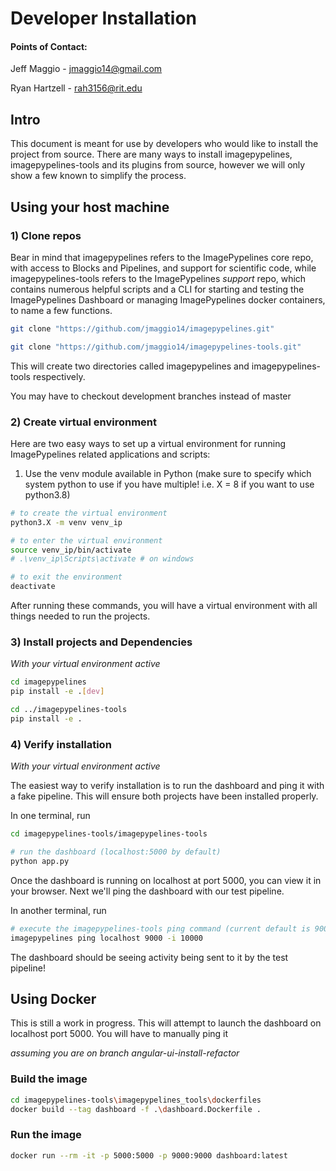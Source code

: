 # Developer Installation

#### Points of Contact:

Jeff Maggio   - jmaggio14@gmail.com

Ryan Hartzell - rah3156@rit.edu


## Intro

This document is meant for use by developers who would like to install the project from source. There are many ways to install imagepypelines, imagepypelines-tools and its plugins from source, however we will only show a few known to simplify the process.


## Using your host machine

### 1) Clone repos

Bear in mind that imagepypelines refers to the ImagePypelines core repo, with access to Blocks and Pipelines, and support for scientific code, while imagepypelines-tools refers to the ImagePypelines *support* repo, which contains numerous helpful scripts and a CLI for starting and testing the ImagePypelines Dashboard or managing ImagePypelines docker containers, to name a few functions.


```bash
git clone "https://github.com/jmaggio14/imagepypelines.git"

git clone "https://github.com/jmaggio14/imagepypelines-tools.git"
```
This will create two directories called imagepypelines and imagepypelines-tools respectively.

You may have to checkout development branches instead of master

### 2) Create virtual environment

Here are two easy ways to set up a virtual environment for running ImagePypelines related applications and scripts:

1) Use the venv module available in Python (make sure to specify which system python to use if you have multiple! i.e. X = 8 if you want to use python3.8)
```bash
# to create the virtual environment
python3.X -m venv venv_ip

# to enter the virtual environment
source venv_ip/bin/activate
# .\venv_ip\Scripts\activate # on windows

# to exit the environment
deactivate
```

After running these commands, you will have a virtual environment with all things needed to run the projects.

### 3) Install projects and Dependencies

*With your virtual environment active*

```bash
cd imagepypelines
pip install -e .[dev]

cd ../imagepypelines-tools
pip install -e .
```

### 4) Verify installation

*With your virtual environment active*

The easiest way to verify installation is to run the dashboard and ping it with a fake pipeline. This will ensure both projects have been installed properly.

In one terminal, run
```bash
cd imagepypelines-tools/imagepypelines-tools

# run the dashboard (localhost:5000 by default)
python app.py
```

Once the dashboard is running on localhost at port 5000, you can view it in your browser. Next we'll ping the dashboard with our test pipeline.

In another terminal, run
```bash
# execute the imagepypelines-tools ping command (current default is 9000 to communicate with dashboard's chatroom)
imagepypelines ping localhost 9000 -i 10000
```

The dashboard should be seeing activity being sent to it by the test pipeline!


## Using Docker
This is still a work in progress. This will attempt to launch the dashboard
on localhost port 5000. You will have to manually ping it

*assuming you are on branch angular-ui-install-refactor*

### Build the image
```bash
cd imagepypelines-tools\imagepypelines_tools\dockerfiles
docker build --tag dashboard -f .\dashboard.Dockerfile .
```

### Run the image
```bash
docker run --rm -it -p 5000:5000 -p 9000:9000 dashboard:latest
```
